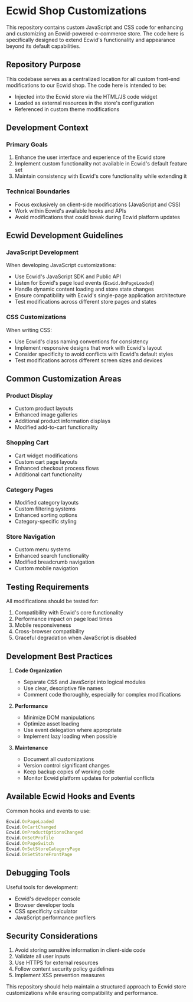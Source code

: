 # Ecwid Shop Customizations

This repository contains custom JavaScript and CSS code for enhancing and customizing an Ecwid-powered e-commerce store. The code here is specifically designed to extend Ecwid's functionality and appearance beyond its default capabilities.

## Repository Purpose

This codebase serves as a centralized location for all custom front-end modifications to our Ecwid shop. The code here is intended to be:
- Injected into the Ecwid store via the HTML/JS code widget
- Loaded as external resources in the store's configuration
- Referenced in custom theme modifications

## Development Context

### Primary Goals
1. Enhance the user interface and experience of the Ecwid store
2. Implement custom functionality not available in Ecwid's default feature set
3. Maintain consistency with Ecwid's core functionality while extending it

### Technical Boundaries
- Focus exclusively on client-side modifications (JavaScript and CSS)
- Work within Ecwid's available hooks and APIs
- Avoid modifications that could break during Ecwid platform updates

## Ecwid Development Guidelines

### JavaScript Development
When developing JavaScript customizations:
- Use Ecwid's JavaScript SDK and Public API
- Listen for Ecwid's page load events (`Ecwid.OnPageLoaded`)
- Handle dynamic content loading and store state changes
- Ensure compatibility with Ecwid's single-page application architecture
- Test modifications across different store pages and states

### CSS Customizations
When writing CSS:
- Use Ecwid's class naming conventions for consistency
- Implement responsive designs that work with Ecwid's layout
- Consider specificity to avoid conflicts with Ecwid's default styles
- Test modifications across different screen sizes and devices

## Common Customization Areas

### Product Display
- Custom product layouts
- Enhanced image galleries
- Additional product information displays
- Modified add-to-cart functionality

### Shopping Cart
- Cart widget modifications
- Custom cart page layouts
- Enhanced checkout process flows
- Additional cart functionality

### Category Pages
- Modified category layouts
- Custom filtering systems
- Enhanced sorting options
- Category-specific styling

### Store Navigation
- Custom menu systems
- Enhanced search functionality
- Modified breadcrumb navigation
- Custom mobile navigation

## Testing Requirements

All modifications should be tested for:
1. Compatibility with Ecwid's core functionality
2. Performance impact on page load times
3. Mobile responsiveness
4. Cross-browser compatibility
5. Graceful degradation when JavaScript is disabled

## Development Best Practices

1. **Code Organization**
   - Separate CSS and JavaScript into logical modules
   - Use clear, descriptive file names
   - Comment code thoroughly, especially for complex modifications

2. **Performance**
   - Minimize DOM manipulations
   - Optimize asset loading
   - Use event delegation where appropriate
   - Implement lazy loading when possible

3. **Maintenance**
   - Document all customizations
   - Version control significant changes
   - Keep backup copies of working code
   - Monitor Ecwid platform updates for potential conflicts

## Available Ecwid Hooks and Events

Common hooks and events to use:
```javascript
Ecwid.OnPageLoaded
Ecwid.OnCartChanged
Ecwid.OnProductOptionsChanged
Ecwid.OnSetProfile
Ecwid.OnPageSwitch
Ecwid.OnSetStoreCategoryPage
Ecwid.OnSetStoreFrontPage
```

## Debugging Tools

Useful tools for development:
- Ecwid's developer console
- Browser developer tools
- CSS specificity calculator
- JavaScript performance profilers

## Security Considerations

1. Avoid storing sensitive information in client-side code
2. Validate all user inputs
3. Use HTTPS for external resources
4. Follow content security policy guidelines
5. Implement XSS prevention measures

This repository should help maintain a structured approach to Ecwid store customizations while ensuring compatibility and performance.